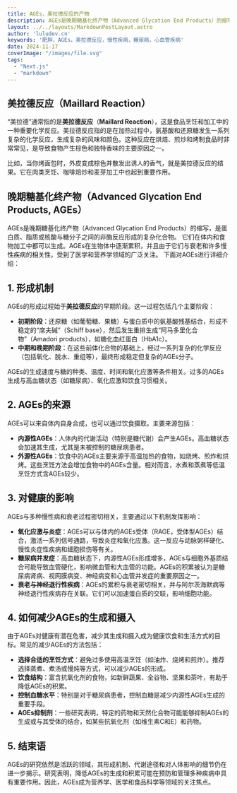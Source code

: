 ```yaml
---
title: AGEs，美拉德反应的产物
description: AGEs是晚期糖基化终产物（Advanced Glycation End Products）的缩写，是食物在烹饪过程中很容易产生的复杂物质，与衰老和许多慢性疾病的相关
layout: ../../layouts/MarkdownPostLayout.astro
author: 'luludev.cn'
keywords: '肥胖，AGEs，美拉德反应，慢性疾病，糖尿病，心血管疾病'
date: 2024-11-17
coverImage: "/images/file.svg"
tags:
  - "Next.js"
  - "markdown"
---
```


## **美拉德反应**（**Maillard Reaction**）

“美拉德”通常指的是**美拉德反应**（**Maillard Reaction**），这是食品烹饪和加工中的一种重要化学反应。美拉德反应指的是在加热过程中，氨基酸和还原糖发生一系列复杂的化学反应，生成复杂的风味和颜色。这种反应在烘焙、煎炒和烤制食品时非常常见，是导致食物产生棕色和独特香味的主要原因之一。

比如，当你烤面包时，外皮变成棕色并散发出诱人的香气，就是美拉德反应的结果。它在肉类烹饪、咖啡焙炒和麦芽加工中也起到重要作用。

## **晚期糖基化终产物**（**Advanced Glycation End Products, AGEs**）

AGEs是晚期糖基化终产物（Advanced Glycation End Products）的缩写，是蛋白质、脂质或核酸与糖分子之间的非酶反应形成的复杂化合物。
它们在体内和食物加工中都可以生成。AGEs在生物体中逐渐累积，并且由于它们与衰老和许多慢性疾病的相关性，受到了医学和营养学领域的广泛关注。
下面对AGEs进行详细介绍：

## 1. 形成机制
AGEs的形成过程始于**美拉德反应**的早期阶段。这一过程包括几个主要阶段：
- **初期阶段**：还原糖（如葡萄糖、果糖）与蛋白质中的氨基酸残基结合，形成不稳定的“席夫碱”（Schiff base），然后发生重排生成“阿马多里化合物”（Amadori products），如糖化血红蛋白（HbA1c）。
- **中期和晚期阶段**：在这些前体化合物的基础上，经过一系列复杂的化学反应（包括氧化、脱水、重组等），最终形成稳定但复杂的AGEs分子。

AGEs的生成速度与糖的种类、温度、时间和氧化应激等条件相关。过多的AGEs生成与高血糖状态（如糖尿病）、氧化应激和饮食习惯相关。

## 2. AGEs的来源
AGEs可以来自体内自身合成，也可以通过饮食摄取。主要来源包括：
- **内源性AGEs**：人体内的代谢活动（特别是糖代谢）会产生AGEs。高血糖状态会加速其生成，尤其是未被控制的糖尿病患者。
- **外源性AGEs**：饮食中的AGEs主要来源于高温加热的食物，如烧烤、煎炸和烘烤。这些烹饪方法会增加食物中的AGEs含量。相对而言，水煮和蒸煮等低温烹饪方式含AGEs较少。

## 3. 对健康的影响
AGEs与多种慢性病和衰老过程密切相关，主要通过以下机制发挥影响：
- **氧化应激与炎症**：AGEs可以与体内的AGEs受体（RAGE，受体型AGEs）结合，激活一系列信号通路，导致炎症和氧化应激。这一反应与动脉粥样硬化、慢性炎症性疾病和细胞损伤等有关。
- **糖尿病并发症**：高血糖状态下，内源性AGEs形成增多，AGEs与细胞外基质结合可能导致血管硬化，影响微血管和大血管的功能。AGEs的积累被认为是糖尿病肾病、视网膜病变、神经病变和心血管并发症的重要原因之一。
- **衰老与神经退行性疾病**：AGEs的累积与衰老密切相关，并与阿尔茨海默病等神经退行性疾病存在关联。它们可以加速蛋白质的交联，影响细胞功能。

## 4. 如何减少AGEs的生成和摄入
由于AGEs对健康有潜在危害，减少其生成和摄入成为健康饮食和生活方式的目标。常见的减少AGEs的方法包括：
- **选择合适的烹饪方式**：避免过多使用高温烹饪（如油炸、烧烤和煎炸）。推荐选择蒸煮、煮汤或慢炖等方式，可以减少AGEs的形成。
- **饮食结构**：富含抗氧化剂的食物，如新鲜蔬果、全谷物、坚果和茶叶，有助于降低AGEs的积累。
- **控制血糖水平**：特别是对于糖尿病患者，控制血糖是减少内源性AGEs生成的重要手段。
- **AGEs抑制剂**：一些研究表明，特定的药物和天然化合物可能能够抑制AGEs的生成或与其受体的结合，如某些抗氧化剂（如维生素C和E）和药物。

## 5. 结束语
AGEs的研究依然是活跃的领域，其形成机制、代谢途径和对人体影响的细节仍在进一步揭示。研究表明，降低AGEs的生成和积累可能在预防和管理多种疾病中具有重要作用。因此，AGEs成为营养学、医学和食品科学等领域的关注焦点。